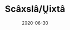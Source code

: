 ---
title: Scâxslâ/U̯ixtâ
layout: frame
date: 2020-06-30
src: https://senobessusbolgon.wordpress.com/scaxsla-u%cc%afixta/
category: deities
tribe: Cross-Regional
---